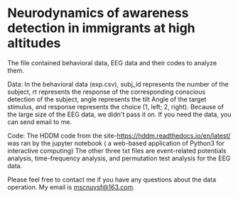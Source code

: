 # Neurodynamics of awareness detection in immigrants at high altitudes 
The file contained behavioral data, EEG data and their codes to analyze them.

Data:
In the behavioral data (exp.csv), subj_id represents the number of the subject, rt represents the response of the 
corresponding conscious detection of the subject, angle represents the tilt Angle of the target stimulus, 
and response represents the choice (1, left; 2, right).
Because of the large size of the EEG data, we didn't pass it on. If you need the data, you can send email to me.

Code:
The HDDM code from the site-https://hddm.readthedocs.io/en/latest/  was ran by the jupyter notebook (
a web-based application of Python3 for interactive computing)
The other three txt files are event-related potentials analysis, time-frequency analysis, and permutation test 
analysis for the EEG data.

Please feel free to contact me if you have any questions about the data operation. My email is mscnuysf@163.com.

